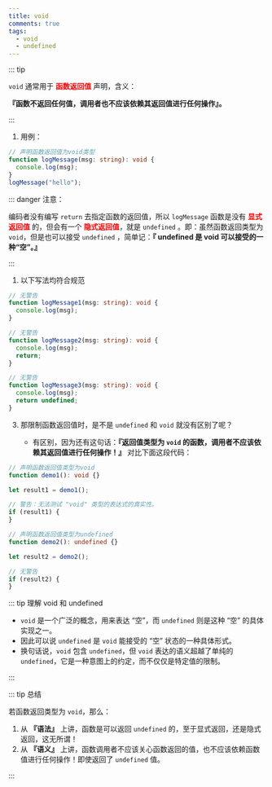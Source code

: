 ```yaml
---
title: void
comments: true
tags:
  - void
  - undefined
---
```


::: tip

`void` 通常用于 **<span style="color:red">函数返回值</span>** 声明，含义：

**『函数不返回任何值，调用者也不应该依赖其返回值进行任何操作』。**

:::

1. 用例：

```ts
// 声明函数返回值为void类型
function logMessage(msg: string): void {
  console.log(msg);
}
logMessage("hello");
```

::: danger 注意：

编码者没有编写 `return` 去指定函数的返回值，所以 `logMessage` 函数是没有 **<span style="color:red">显式返回值</span>** 的，但会有一个 **<span style="color:red">隐式返回值</span>**，就是 `undefined` 。即：虽然函数返回类型为 `void`，但是也可以接受 `undefined` ，简单记：**『 undefined 是 void 可以接受的一种“空”。』**

:::

1. 以下写法均符合规范

```ts
// 无警告
function logMessage1(msg: string): void {
  console.log(msg);
}

// 无警告
function logMessage2(msg: string): void {
  console.log(msg);
  return;
}

// 无警告
function logMessage3(msg: string): void {
  console.log(msg);
  return undefined;
}
```

3. 那限制函数返回值时，是不是 `undefined` 和 `void` 就没有区别了呢？

   - 有区别，因为还有这句话：**『返回值类型为 `void` 的函数，调用者不应该依赖其返回值进行任何操作！』** 对比下面这段代码：

```ts
// 声明函数返回值类型为void
function demo1(): void {}

let result1 = demo1();

// 警告：无法测试 "void" 类型的表达式的真实性。
if (result1) {
}
```

```ts
// 声明函数返回值类型为undefined
function demo2(): undefined {}

let result2 = demo2();

// 无警告
if (result2) {
}
```

::: tip 理解 void 和 undefined

- `void` 是一个广泛的概念，用来表达 “空”，而 `undefined` 则是这种 “空” 的具体实现之一。
- 因此可以说 `undefined` 是 `void` 能接受的 “空” 状态的一种具体形式。
- 换句话说，`void` 包含 `undefined`，但 `void` 表达的语义超越了单纯的 `undefined`，它是一种意图上的约定，而不仅仅是特定值的限制。

:::

::: tip 总结

若函数返回类型为 `void`，那么：

1. 从 **『语法』** 上讲，函数是可以返回 `undefined` 的，至于显式返回，还是隐式返回，这无所谓！
2. 从 **『语义』** 上讲，函数调用者不应该关心函数返回的值，也不应该依赖函数值进行任何操作！即使返回了 `undefined` 值。

:::

